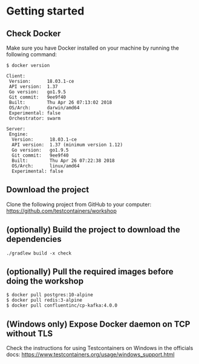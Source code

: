 # Getting started

## Check Docker
Make sure you have Docker installed on your machine by running the following command:
```
$ docker version

Client:
 Version:      18.03.1-ce
 API version:  1.37
 Go version:   go1.9.5
 Git commit:   9ee9f40
 Built:        Thu Apr 26 07:13:02 2018
 OS/Arch:      darwin/amd64
 Experimental: false
 Orchestrator: swarm

Server:
 Engine:
  Version:      18.03.1-ce
  API version:  1.37 (minimum version 1.12)
  Go version:   go1.9.5
  Git commit:   9ee9f40
  Built:        Thu Apr 26 07:22:38 2018
  OS/Arch:      linux/amd64
  Experimental: false
```

## Download the project

Clone the following project from GitHub to your computer:  
https://github.com/testcontainers/workshop

## (optionally) Build the project to download the dependencies
```
./gradlew build -x check
```


## (optionally) Pull the required images before doing the workshop
```
$ docker pull postgres:10-alpine
$ docker pull redis:3-alpine
$ docker pull confluentinc/cp-kafka:4.0.0
```

## (Windows only) Expose Docker daemon on TCP without TLS
Check the instructions for using Testcontainers on Windows in the officials docs:
https://www.testcontainers.org/usage/windows_support.html
